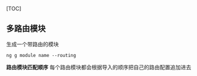 [TOC]

## 多路由模块
生成一个带路由的模块
```language
ng g module name --routing
```
**路由模块匹配顺序** 
每个路由模块都会根据导入的顺序把自己的路由配置追加进去
